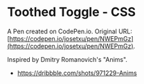 # Toothed Toggle - CSS

A Pen created on CodePen.io. Original URL: [https://codepen.io/josetxu/pen/NWEPmGz](https://codepen.io/josetxu/pen/NWEPmGz).

Inspired by Dmitry Romanovich's "Anims".  
- https://dribbble.com/shots/971229-Anims 